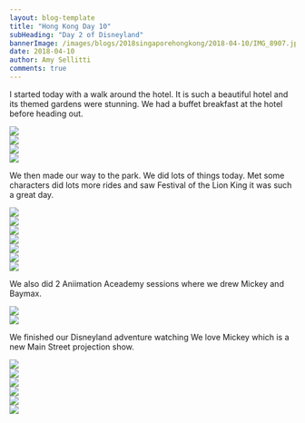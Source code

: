 ```yaml
---
layout: blog-template
title: "Hong Kong Day 10"
subHeading: "Day 2 of Disneyland"
bannerImage: /images/blogs/2018singaporehongkong/2018-04-10/IMG_8907.jpg_compressed.JPEG
date: 2018-04-10
author: Amy Sellitti
comments: true
---
```


I started today with a walk around the hotel. It is such a beautiful hotel and its themed gardens were stunning. We had a buffet breakfast at the hotel before heading out.

<div class="center-image"><img src="/images/blogs/2018singaporehongkong/2018-04-10/IMG_8823.jpg_compressed.JPEG" /></div>
<div class="center-image"><img src="/images/blogs/2018singaporehongkong/2018-04-10/IMG_8827.jpg_compressed.JPEG" /></div>
<div class="center-image"><img src="/images/blogs/2018singaporehongkong/2018-04-10/IMG_8833.jpg_compressed.JPEG" /></div>
<div class="center-image"><img src="/images/blogs/2018singaporehongkong/2018-04-10/IMG_8840.jpg_compressed.JPEG" /></div>

We then made our way to the park. We did lots of things today. Met some characters did lots more rides and saw Festival of the Lion King it was such a great day.

<div class="center-image"><img src="/images/blogs/2018singaporehongkong/2018-04-10/IMG_8841.jpg_compressed.JPEG" /></div>
<div class="center-image"><img src="/images/blogs/2018singaporehongkong/2018-04-10/IMG_8842.jpg_compressed.JPEG" /></div>
<div class="center-image"><img src="/images/blogs/2018singaporehongkong/2018-04-10/IMG_8848.jpg_compressed.JPEG" /></div>
<div class="center-image"><img src="/images/blogs/2018singaporehongkong/2018-04-10/IMG_8859.jpg_compressed.JPEG" /></div>
<div class="center-image"><img src="/images/blogs/2018singaporehongkong/2018-04-10/IMG_8871.jpg_compressed.JPEG" /></div>
<div class="center-image"><img src="/images/blogs/2018singaporehongkong/2018-04-10/IMG_8878.jpg_compressed.JPEG" /></div>
<div class="center-image"><img src="/images/blogs/2018singaporehongkong/2018-04-10/IMG_8879.jpg_compressed.JPEG" /></div>

We also did 2 Aniimation Aceademy sessions where we drew Mickey and Baymax.

<div class="center-image"><img src="/images/blogs/2018singaporehongkong/2018-04-10/IMG_8882.jpg_compressed.JPEG" /></div>
<div class="center-image"><img src="/images/blogs/2018singaporehongkong/2018-04-10/IMG_8885.jpg_compressed.JPEG" /></div>

We finished our Disneyland adventure watching We love Mickey which is a new Main Street projection show.

<div class="center-image"><img src="/images/blogs/2018singaporehongkong/2018-04-10/IMG_8891.jpg_compressed.JPEG" /></div>
<div class="center-image"><img src="/images/blogs/2018singaporehongkong/2018-04-10/IMG_8896.jpg_compressed.JPEG" /></div>
<div class="center-image"><img src="/images/blogs/2018singaporehongkong/2018-04-10/IMG_8900.jpg_compressed.JPEG" /></div>
<div class="center-image"><img src="/images/blogs/2018singaporehongkong/2018-04-10/IMG_8907.jpg_compressed.JPEG" /></div>
<div class="center-image"><img src="/images/blogs/2018singaporehongkong/2018-04-10/IMG_8916.jpg_compressed.JPEG" /></div>
<div class="center-image"><img src="/images/blogs/2018singaporehongkong/2018-04-10/IMG_8919.jpg_compressed.JPEG" /></div>
